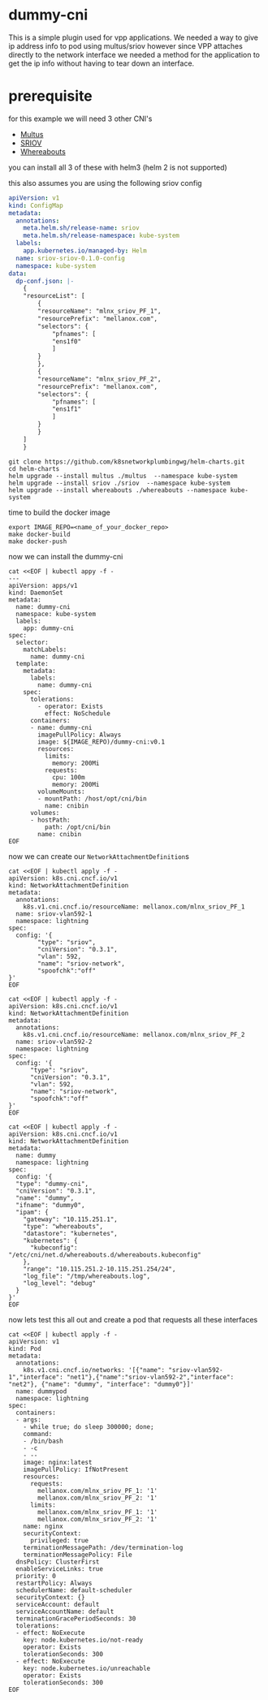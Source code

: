 # dummy-cni
This is a simple plugin used for vpp applications. We needed a way to give ip address info to pod using multus/sriov however since VPP attaches directly to the network interface we needed a method for the application to get the ip info without having to tear down an interface.

# prerequisite
for this example we will need 3 other CNI's
  * [Multus](https://github.com/intel/multus-cni/)
  * [SRIOV](https://github.com/k8snetworkplumbingwg/sriov-cni)
  * [Whereabouts](https://github.com/dougbtv/whereabouts)

you can install all 3 of these with helm3 (helm 2 is not supported)

this also assumes you are using the following sriov config

```yaml
apiVersion: v1
kind: ConfigMap
metadata:
  annotations:
    meta.helm.sh/release-name: sriov
    meta.helm.sh/release-namespace: kube-system
  labels:
    app.kubernetes.io/managed-by: Helm
  name: sriov-sriov-0.1.0-config
  namespace: kube-system
data:
  dp-conf.json: |-
    {
    "resourceList": [
        {
        "resourceName": "mlnx_sriov_PF_1",
        "resourcePrefix": "mellanox.com",
        "selectors": {
            "pfnames": [
            "ens1f0"
            ]
        }
        },
        {
        "resourceName": "mlnx_sriov_PF_2",
        "resourcePrefix": "mellanox.com",
        "selectors": {
            "pfnames": [
            "ens1f1"
            ]
        }
        }
    ]
    }
```

```
git clone https://github.com/k8snetworkplumbingwg/helm-charts.git
cd helm-charts
helm upgrade --install multus ./multus  --namespace kube-system
helm upgrade --install sriov ./sriov  --namespace kube-system
helm upgrade --install whereabouts ./whereabouts --namespace kube-system
```
time to build the docker image
```
export IMAGE_REPO=<name_of_your_docker_repo>
make docker-build
make docker-push
```
now we can install the dummy-cni
```
cat <<EOF | kubectl appy -f -
---
apiVersion: apps/v1
kind: DaemonSet
metadata:
  name: dummy-cni
  namespace: kube-system
  labels:
    app: dummy-cni
spec:
  selector:
    matchLabels:
      name: dummy-cni
  template:
    metadata:
      labels:
        name: dummy-cni
    spec:
      tolerations:
        - operator: Exists
          effect: NoSchedule
      containers:
      - name: dummy-cni
        imagePullPolicy: Always
        image: ${IMAGE_REPO)/dummy-cni:v0.1
        resources:
          limits:
            memory: 200Mi
          requests:
            cpu: 100m
            memory: 200Mi
        volumeMounts:
        - mountPath: /host/opt/cni/bin
          name: cnibin
      volumes:
      - hostPath:
          path: /opt/cni/bin
        name: cnibin
EOF
```

now we can create our `NetworkAttachmentDefinition`s

```
cat <<EOF | kubectl apply -f -
apiVersion: k8s.cni.cncf.io/v1
kind: NetworkAttachmentDefinition
metadata:
  annotations:
    k8s.v1.cni.cncf.io/resourceName: mellanox.com/mlnx_sriov_PF_1
  name: sriov-vlan592-1
  namespace: lightning
spec:
  config: '{
        "type": "sriov",
        "cniVersion": "0.3.1",
        "vlan": 592,
        "name": "sriov-network",
        "spoofchk":"off"
}'
EOF
```

```
cat <<EOF | kubectl apply -f -
apiVersion: k8s.cni.cncf.io/v1
kind: NetworkAttachmentDefinition
metadata:
  annotations:
    k8s.v1.cni.cncf.io/resourceName: mellanox.com/mlnx_sriov_PF_2
  name: sriov-vlan592-2
  namespace: lightning
spec:
  config: '{
      "type": "sriov",
      "cniVersion": "0.3.1",
      "vlan": 592,
      "name": "sriov-network",
      "spoofchk":"off"
}'
EOF
```

```
cat <<EOF | kubectl apply -f -
apiVersion: k8s.cni.cncf.io/v1
kind: NetworkAttachmentDefinition
metadata:
  name: dummy
  namespace: lightning
spec:
  config: '{
  "type": "dummy-cni",
  "cniVersion": "0.3.1",
  "name": "dummy",
  "ifname": "dummy0",
  "ipam": {
    "gateway": "10.115.251.1",
    "type": "whereabouts",
    "datastore": "kubernetes",
    "kubernetes": {
      "kubeconfig": "/etc/cni/net.d/whereabouts.d/whereabouts.kubeconfig"
    },
    "range": "10.115.251.2-10.115.251.254/24",
    "log_file": "/tmp/whereabouts.log",
    "log_level": "debug"
  }
}'
EOF
```
now lets test this all out and create a pod that requests all these interfaces

```
cat <<EOF | kubectl apply -f -
apiVersion: v1
kind: Pod
metadata:
  annotations:
    k8s.v1.cni.cncf.io/networks: '[{"name": "sriov-vlan592-1","interface": "net1"},{"name":"sriov-vlan592-2","interface": "net2"}, {"name": "dummy", "interface": "dummy0"}]'
  name: dummypod
  namespace: lightning
spec:
  containers:
  - args:
    - while true; do sleep 300000; done;
    command:
    - /bin/bash
    - -c
    - --
    image: nginx:latest
    imagePullPolicy: IfNotPresent
    resources:
      requests:
        mellanox.com/mlnx_sriov_PF_1: '1'
        mellanox.com/mlnx_sriov_PF_2: '1'
      limits:
        mellanox.com/mlnx_sriov_PF_1: '1'
        mellanox.com/mlnx_sriov_PF_2: '1'
    name: nginx
    securityContext:
      privileged: true
    terminationMessagePath: /dev/termination-log
    terminationMessagePolicy: File
  dnsPolicy: ClusterFirst
  enableServiceLinks: true
  priority: 0
  restartPolicy: Always
  schedulerName: default-scheduler
  securityContext: {}
  serviceAccount: default
  serviceAccountName: default
  terminationGracePeriodSeconds: 30
  tolerations:
  - effect: NoExecute
    key: node.kubernetes.io/not-ready
    operator: Exists
    tolerationSeconds: 300
  - effect: NoExecute
    key: node.kubernetes.io/unreachable
    operator: Exists
    tolerationSeconds: 300
EOF
```